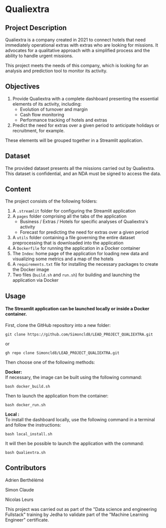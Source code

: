 # Qualiextra

## Project Description
Qualiextra is a company created in 2021 to connect hotels that need immediately operational extras with extras who are looking for missions. It advocates for a qualitative approach with a simplified process and the ability to handle urgent missions.

This project meets the needs of this company, which is looking for an analysis and prediction tool to monitor its activity.

## Objectives
1. Provide Qualiextra with a complete dashboard presenting the essential elements of its activity, including:
   - Evolution of turnover and margin
   - Cash flow monitoring
   - Performance tracking of hotels and extras
2. Predict the need for extras over a given period to anticipate holidays or recruitment, for example.

These elements will be grouped together in a Streamlit application.

## Dataset
The provided dataset presents all the missions carried out by Qualiextra.
This dataset is confidential, and an NDA must be signed to access the data.

## Content
The project consists of the following folders:
1. A `.streamlit` folder for configuring the Streamlit application
2. A `pages` folder comprising all the tabs of the application
   - Business / Extras / Hotels for specific analyses of Qualiextra's activity
   - Forecast for predicting the need for extras over a given period
3. A `utils` folder containing a file governing the entire dataset preprocessing that is downloaded into the application
4. A `Dockerfile` for running the application in a Docker container
5. The `Index`: home page of the application for loading new data and visualizing some metrics and a map of the hotels
6. A `requirements.txt` file for installing the necessary packages to create the Docker image
7. Two files (`build.sh` and `run.sh`) for building and launching the application via Docker

## Usage
#### The Streamlit application can be launched locally or inside a Docker container.
First, clone the GitHub repository into a new folder:

```
git clone https://github.com/Simoncld8/LEAD_PROJECT_QUALIEXTRA.git
```
or
```
gh repo clone Simoncld8/LEAD_PROJECT_QUALIEXTRA.git
```
Then choose one of the following methods:

**Docker:**<br>
If necessary, the image can be built using the following command:

```
bash docker_build.sh
```
Then to launch the application from the container:
```
bash docker_run.sh
```

**Local :**<br>
To install the dashboard locally, use the following command in a terminal and follow the instructions:
```
bash local_install.sh
```
It will then be possible to launch the application with the command:
```
bash Qualiextra.sh
```

## Contributors

Adrien Berthélémé

Simon Claude 

Nicolas Leurs

This project was carried out as part of the "Data science and engineering Fullstack" training by Jedha to validate part of the "Machine Learning Engineer" certificate.